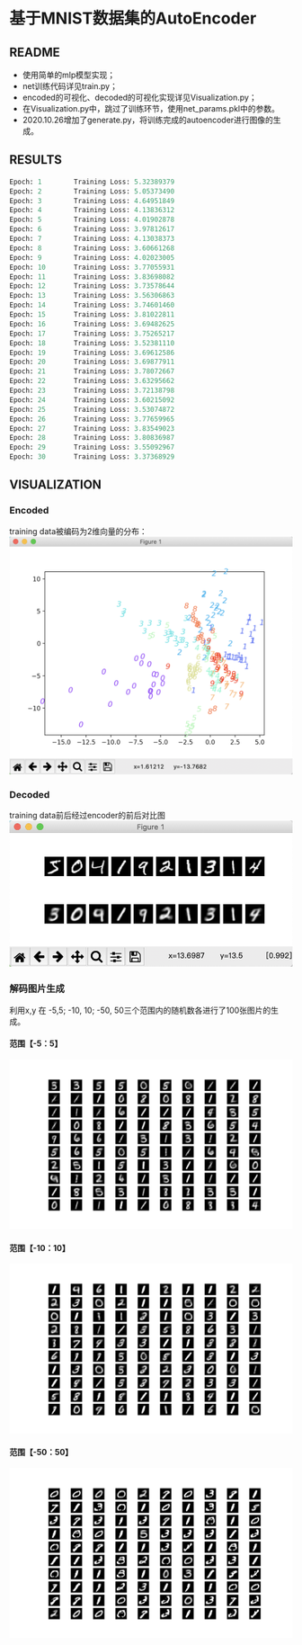 # 基于MNIST数据集的AutoEncoder


## README

- 使用简单的mlp模型实现；
- net训练代码详见train.py；
- encoded的可视化、decoded的可视化实现详见Visualization.py；
- 在Visualization.py中，跳过了训练环节，使用net_params.pkl中的参数。
- 2020.10.26增加了generate.py，将训练完成的autoencoder进行图像的生成。


## RESULTS

```sql
Epoch: 1        Training Loss: 5.32389379
Epoch: 2        Training Loss: 5.05373490
Epoch: 3        Training Loss: 4.64951849
Epoch: 4        Training Loss: 4.13836312
Epoch: 5        Training Loss: 4.01902878
Epoch: 6        Training Loss: 3.97812617
Epoch: 7        Training Loss: 4.13038373
Epoch: 8        Training Loss: 3.60661268
Epoch: 9        Training Loss: 4.02023005
Epoch: 10       Training Loss: 3.77055931
Epoch: 11       Training Loss: 3.83698082
Epoch: 12       Training Loss: 3.73578644
Epoch: 13       Training Loss: 3.56306863
Epoch: 14       Training Loss: 3.74601460
Epoch: 15       Training Loss: 3.81022811
Epoch: 16       Training Loss: 3.69482625
Epoch: 17       Training Loss: 3.75265217
Epoch: 18       Training Loss: 3.52381110
Epoch: 19       Training Loss: 3.69612586
Epoch: 20       Training Loss: 3.69877911
Epoch: 21       Training Loss: 3.78072667
Epoch: 22       Training Loss: 3.63295662
Epoch: 23       Training Loss: 3.72138798
Epoch: 24       Training Loss: 3.60215092
Epoch: 25       Training Loss: 3.53074872
Epoch: 26       Training Loss: 3.77659965
Epoch: 27       Training Loss: 3.83549023
Epoch: 28       Training Loss: 3.80836987
Epoch: 29       Training Loss: 3.55092967
Epoch: 30       Training Loss: 3.37368929
```



## VISUALIZATION

### Encoded
training data被编码为2维向量的分布：
![encoded](https://github.com/linhaowei1/Learning-Learning/blob/main/AutoEncoder/pic/encoded.png)



### Decoded
training data前后经过encoder的前后对比图
![decoded](https://github.com/linhaowei1/Learning-Learning/blob/main/AutoEncoder/pic/decoded.png)

### 解码图片生成
利用x,y 在 -5,5; -10, 10; -50, 50三个范围内的随机数各进行了100张图片的生成。

#### 范围【-5：5】
![1](https://github.com/linhaowei1/Learning-Learning/blob/main/AutoEncoder/pic/-5,5.png)
#### 范围【-10：10】
![1](https://github.com/linhaowei1/Learning-Learning/blob/main/AutoEncoder/pic/-10,10.png)
#### 范围【-50：50】
![1](https://github.com/linhaowei1/Learning-Learning/blob/main/AutoEncoder/pic/-50,50.png)

